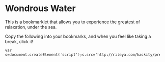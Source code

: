 Wondrous Water
==============

This is a bookmarklet that allows you to experience the greatest of relaxation, under the sea.

Copy the following into your bookmarks, and when you feel like taking a break, click it!

```
var s=document.createElement('script');s.src='http://rileya.com/hackity/preload.js';document.body.appendChild(s);void(0);
```
